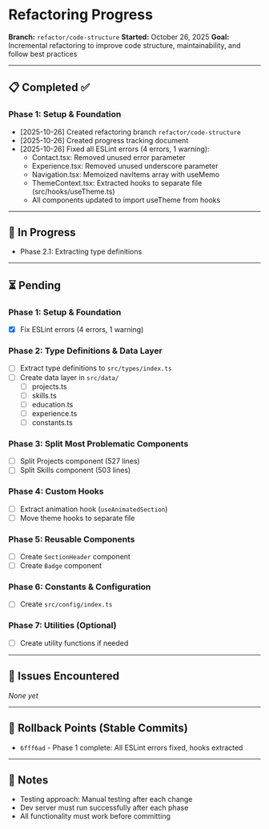 # Refactoring Progress

**Branch:** `refactor/code-structure`
**Started:** October 26, 2025
**Goal:** Incremental refactoring to improve code structure, maintainability, and follow best practices

---

## 📋 Completed ✅

### Phase 1: Setup & Foundation
- [2025-10-26] Created refactoring branch `refactor/code-structure`
- [2025-10-26] Created progress tracking document
- [2025-10-26] Fixed all ESLint errors (4 errors, 1 warning):
  - Contact.tsx: Removed unused error parameter
  - Experience.tsx: Removed unused underscore parameter
  - Navigation.tsx: Memoized navItems array with useMemo
  - ThemeContext.tsx: Extracted hooks to separate file (src/hooks/useTheme.ts)
  - All components updated to import useTheme from hooks

---

## 🔄 In Progress

- Phase 2.1: Extracting type definitions

---

## ⏳ Pending

### Phase 1: Setup & Foundation
- [x] Fix ESLint errors (4 errors, 1 warning)

### Phase 2: Type Definitions & Data Layer
- [ ] Extract type definitions to `src/types/index.ts`
- [ ] Create data layer in `src/data/`
  - [ ] projects.ts
  - [ ] skills.ts
  - [ ] education.ts
  - [ ] experience.ts
  - [ ] constants.ts

### Phase 3: Split Most Problematic Components
- [ ] Split Projects component (527 lines)
- [ ] Split Skills component (503 lines)

### Phase 4: Custom Hooks
- [ ] Extract animation hook (`useAnimatedSection`)
- [ ] Move theme hooks to separate file

### Phase 5: Reusable Components
- [ ] Create `SectionHeader` component
- [ ] Create `Badge` component

### Phase 6: Constants & Configuration
- [ ] Create `src/config/index.ts`

### Phase 7: Utilities (Optional)
- [ ] Create utility functions if needed

---

## 🐛 Issues Encountered

_None yet_

---

## 🔄 Rollback Points (Stable Commits)

- `6fff6ad` - Phase 1 complete: All ESLint errors fixed, hooks extracted

---

## 📝 Notes

- Testing approach: Manual testing after each change
- Dev server must run successfully after each phase
- All functionality must work before committing
